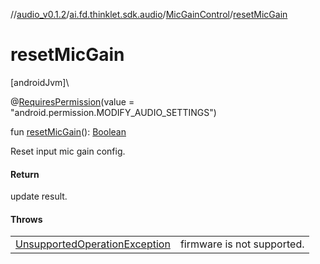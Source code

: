 //[audio_v0.1.2](../../../index.md)/[ai.fd.thinklet.sdk.audio](../index.md)/[MicGainControl](index.md)/[resetMicGain](reset-mic-gain.md)

# resetMicGain

[androidJvm]\

@[RequiresPermission](https://developer.android.com/reference/kotlin/androidx/annotation/RequiresPermission.html)(value = &quot;android.permission.MODIFY_AUDIO_SETTINGS&quot;)

fun [resetMicGain](reset-mic-gain.md)(): [Boolean](https://kotlinlang.org/api/latest/jvm/stdlib/kotlin/-boolean/index.html)

Reset input mic gain config.

#### Return

update result.

#### Throws

| | |
|---|---|
| [UnsupportedOperationException](https://kotlinlang.org/api/latest/jvm/stdlib/kotlin/-unsupported-operation-exception/index.html) | firmware is not supported. |
